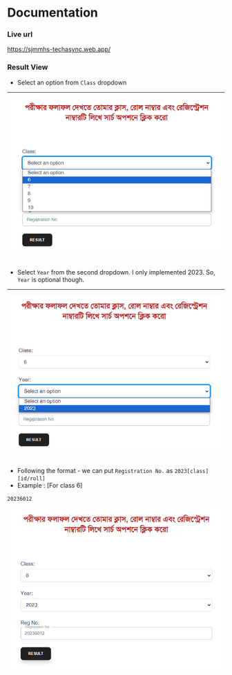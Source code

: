 # Documentation

### Live url

https://sjmmhs-techasync.web.app/

### Result View

- Select an option from `Class` dropdown

---

  <img src="./public/png/ssr1.png"/>
  <br/>
  <br/>

- Select `Year` from the second dropdown. I only implemented 2023. So, `Year` is optional though.

---

  <img src="./public/png/ssr2.png"/>
  <br/>
  <br/>

- Following the format - we can put `Registration No.`
  as `2023[class][id/roll]`
- Example : [For class 6]

```
20236012
```

  <img src="./public/png/ssr3.png"/>
